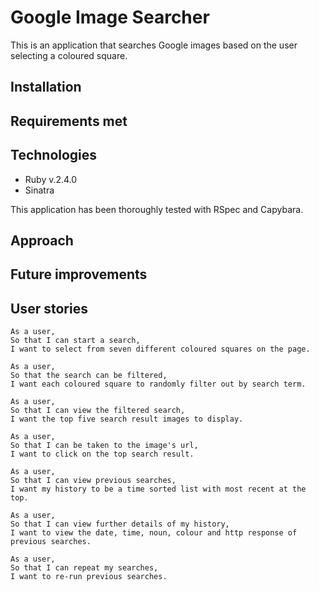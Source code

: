 # Google Image Searcher

This is an application that searches Google images based on the user selecting a coloured square.

## Installation

## Requirements met

## Technologies
- Ruby v.2.4.0
- Sinatra

This application has been thoroughly tested with RSpec and Capybara.

## Approach

## Future improvements

## User stories
```
As a user,
So that I can start a search,
I want to select from seven different coloured squares on the page.
```
```
As a user,
So that the search can be filtered,
I want each coloured square to randomly filter out by search term.
```
```
As a user,
So that I can view the filtered search,
I want the top five search result images to display.
```
```
As a user,
So that I can be taken to the image's url,
I want to click on the top search result.
```
```
As a user,
So that I can view previous searches,
I want my history to be a time sorted list with most recent at the top.
```
```
As a user,
So that I can view further details of my history,
I want to view the date, time, noun, colour and http response of previous searches.
```
```
As a user,
So that I can repeat my searches,
I want to re-run previous searches.
```
